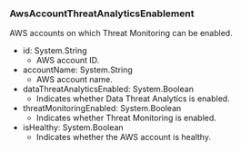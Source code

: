 ### AwsAccountThreatAnalyticsEnablement
AWS accounts on which Threat Monitoring can be enabled.

- id: System.String
  - AWS account ID.
- accountName: System.String
  - AWS account name.
- dataThreatAnalyticsEnabled: System.Boolean
  - Indicates whether Data Threat Analytics is enabled.
- threatMonitoringEnabled: System.Boolean
  - Indicates whether Threat Monitoring is enabled.
- isHealthy: System.Boolean
  - Indicates whether the AWS account is healthy.
